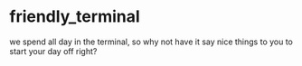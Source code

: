 # friendly_terminal
we spend all day in the terminal, so why not have it say nice things to you to start your day off right?
